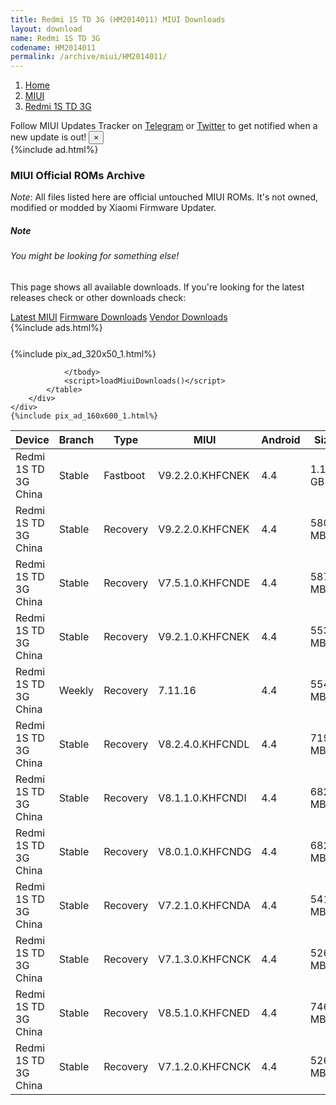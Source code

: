 ```yaml
---
title: Redmi 1S TD 3G (HM2014011) MIUI Downloads
layout: download
name: Redmi 1S TD 3G
codename: HM2014011
permalink: /archive/miui/HM2014011/
---
```

<nav aria-label="breadcrumb">
    <ol class="breadcrumb">
        <li class="breadcrumb-item"><a href="/">Home</a></li>
        <li class="breadcrumb-item"><a href="/miui/">MIUI</a></li>
        <li class="breadcrumb-item active" aria-current="page"><a href="/miui/HM2014011/">Redmi 1S TD 3G</a></li>
    </ol>
</nav>
<div class="alert alert-primary alert-dismissible fade show" role="alert">
    Follow MIUI Updates Tracker on <a href="https://t.me/MIUIUpdatesTracker" class="alert-link">Telegram</a>
     or <a href="https://twitter.com/MiFwUpdater" class="alert-link">Twitter</a> to get notified when a new update is out!
    <button type="button" class="close" data-dismiss="alert" aria-label="Close">
        <span aria-hidden="true">&times;</span>
    </button>
</div>
{%include ad.html%}

### MIUI Official ROMs Archive
*Note*: All files listed here are official untouched MIUI ROMs. It's not owned, modified or modded by Xiaomi Firmware Updater.
<div class="card">
  <div class="card-body">
    <h5 class="card-title">Note</h5>
    <h6 class="card-subtitle mb-2 text-muted">You might be looking for something else!</h6>
    <p class="card-text">This page shows all available downloads.
     If you're looking for the latest releases check or other downloads check:</p>
    <a href="/miui/HM2014011/" class="card-link">Latest MIUI</a>
    <a href="/firmware/HM2014011/" class="card-link">Firmware Downloads</a>
    <a href="/vendor/HM2014011/" class="card-link">Vendor Downloads</a>
  </div>
</div>
{%include ads.html%}
<div class="row justify-content-center">
    <div class="col-10">
        <div class="table-responsive-md" style="margin-top: 25px;">
            {%include pix_ad_320x50_1.html%}
            <table id="miui" class="display dt-responsive nowrap compact table table-striped table-hover table-sm">
                <thead class="thead-dark">
                    <tr>
                        <th data-ref="device">Device</th>
                        <th data-ref="branch">Branch</th>
                        <th data-ref="type">Type</th>
                        <th data-ref="miui">MIUI</th>
                        <th data-ref="android">Android</th>
                        <th data-ref="size">Size</th>
                        <th data-ref="size">Date</th>
                        <th data-ref="link">Link</th>
                    </tr>
                </thead>
                <tbody>
                <tr><td>Redmi 1S TD 3G China</td><td>Stable</td><td>Fastboot</td><td>V9.2.2.0.KHFCNEK</td><td>4.4</td><td>1.1 GB</td><td>2018-09-07</td><td><a href="/miui/HM2014011/stable/V9.2.2.0.KHFCNEK/">Download</a></td></tr>
<tr><td>Redmi 1S TD 3G China</td><td>Stable</td><td>Recovery</td><td>V9.2.2.0.KHFCNEK</td><td>4.4</td><td>580.1 MB</td><td>2018-09-07</td><td><a href="/miui/HM2014011/stable/V9.2.2.0.KHFCNEK/">Download</a></td></tr>
<tr><td>Redmi 1S TD 3G China</td><td>Stable</td><td>Recovery</td><td>V7.5.1.0.KHFCNDE</td><td>4.4</td><td>587.9 MB</td><td>2018-08-03</td><td><a href="/miui/HM2014011/stable/V7.5.1.0.KHFCNDE/">Download</a></td></tr>
<tr><td>Redmi 1S TD 3G China</td><td>Stable</td><td>Recovery</td><td>V9.2.1.0.KHFCNEK</td><td>4.4</td><td>553.2 MB</td><td>2018-01-02</td><td><a href="/miui/HM2014011/stable/V9.2.1.0.KHFCNEK/">Download</a></td></tr>
<tr><td>Redmi 1S TD 3G China</td><td>Weekly</td><td>Recovery</td><td>7.11.16</td><td>4.4</td><td>554.4 MB</td><td>2017-11-15</td><td><a href="/miui/HM2014011/weekly/7.11.16/">Download</a></td></tr>
<tr><td>Redmi 1S TD 3G China</td><td>Stable</td><td>Recovery</td><td>V8.2.4.0.KHFCNDL</td><td>4.4</td><td>719.5 MB</td><td>2017-03-07</td><td><a href="/miui/HM2014011/stable/V8.2.4.0.KHFCNDL/">Download</a></td></tr>
<tr><td>Redmi 1S TD 3G China</td><td>Stable</td><td>Recovery</td><td>V8.1.1.0.KHFCNDI</td><td>4.4</td><td>682.3 MB</td><td>2016-11-20</td><td><a href="/miui/HM2014011/stable/V8.1.1.0.KHFCNDI/">Download</a></td></tr>
<tr><td>Redmi 1S TD 3G China</td><td>Stable</td><td>Recovery</td><td>V8.0.1.0.KHFCNDG</td><td>4.4</td><td>682.8 MB</td><td>2016-08-23</td><td><a href="/miui/HM2014011/stable/V8.0.1.0.KHFCNDG/">Download</a></td></tr>
<tr><td>Redmi 1S TD 3G China</td><td>Stable</td><td>Recovery</td><td>V7.2.1.0.KHFCNDA</td><td>4.4</td><td>541.3 MB</td><td>2016-03-02</td><td><a href="/miui/HM2014011/stable/V7.2.1.0.KHFCNDA/">Download</a></td></tr>
<tr><td>Redmi 1S TD 3G China</td><td>Stable</td><td>Recovery</td><td>V7.1.3.0.KHFCNCK</td><td>4.4</td><td>526.5 MB</td><td>2016-01-25</td><td><a href="/miui/HM2014011/stable/V7.1.3.0.KHFCNCK/">Download</a></td></tr>
<tr><td>Redmi 1S TD 3G China</td><td>Stable</td><td>Recovery</td><td>V8.5.1.0.KHFCNED</td><td>4.4</td><td>746.9 MB</td><td>2017-09-08</td><td><a href="/miui/HM2014011/stable/V8.5.1.0.KHFCNED/">Download</a></td></tr>
<tr><td>Redmi 1S TD 3G China</td><td>Stable</td><td>Recovery</td><td>V7.1.2.0.KHFCNCK</td><td>4.4</td><td>526.5 MB</td><td>2015-12-18</td><td><a href="/miui/HM2014011/stable/V7.1.2.0.KHFCNCK/">Download</a></td></tr>

                </tbody>
                <script>loadMiuiDownloads()</script>
            </table>
        </div>
    </div>
    {%include pix_ad_160x600_1.html%}
</div>
